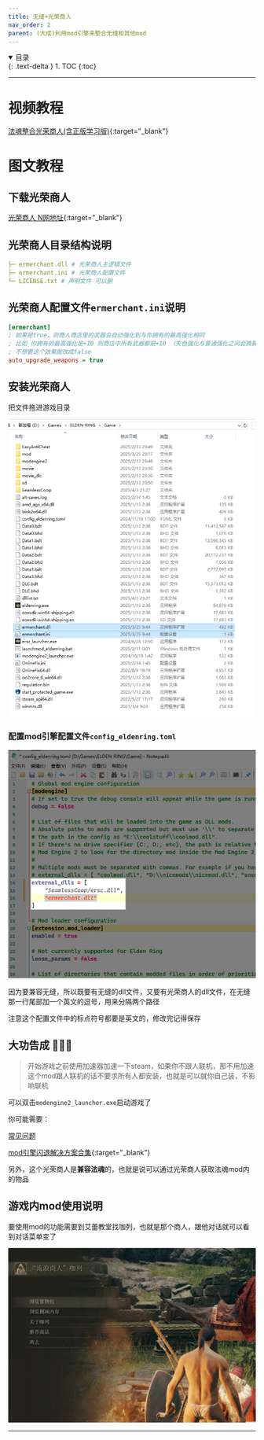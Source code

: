```yaml
---
title: 无缝+光荣商人
nav_order: 2
parent: (大成)利用mod引擎来整合无缝和其他mod
---
```


<details open markdown="block">
  <summary>
    目录
  </summary>
  {: .text-delta }
1. TOC
{:toc}
</details>

---

# 视频教程

[法魂整合光荣商人(含正版学习版)](https://www.bilibili.com/video/BV1qDqeY4E4X/){:target="_blank"}

# 图文教程

## 下载光荣商人

[光荣商人 N网地址](https://www.nexusmods.com/eldenring/mods/5192){:target="_blank"}


## 光荣商人目录结构说明

```yaml
├─ ermerchant.dll # 光荣商人主逻辑文件
├─ ermerchant.ini # 光荣商人配置文件
└─ LICENSE.txt # 声明文件 可以删
```


## 光荣商人配置文件`ermerchant.ini`说明

```ini
[ermerchant]
; 如果是true，则商人商店里的武器会自动强化到与你拥有的最高强化相同
; 比如 你拥有的最高强化是+10 则商店中所有武器都是+10 （失色强化与普通强化之间会换算）
; 不想要这个效果就改成false
auto_upgrade_weapons = true
```

## 安装光荣商人

把文件拖进游戏目录

![光荣商人游戏根目录.png](/assets/images/光荣商人游戏根目录.png)

### 配置mod引擎配置文件`config_eldenring.toml`

![光荣商人mod引擎配置.png](/assets/images/光荣商人mod引擎配置.png)

因为要兼容无缝，所以既要有无缝的dll文件，又要有光荣商人的dll文件，在无缝那一行尾部加一个英文的逗号，用来分隔两个路径

注意这个配置文件中的标点符号都要是英文的，修改完记得保存

## 大功告成 🎉🎉🎉

> 开始游戏之前使用加速器加速一下steam，如果你不跟人联机，那不用加速
> 这个mod跟人联机的话不要求所有人都安装，也就是可以就你自己装，不影响联机

可以双击`modengine2_launcher.exe`启动游戏了

你可能需要：

[常见问题]({{site.baseurl}}/docs/common_problem/)

[mod引擎闪退解决方案合集](https://www.bilibili.com/video/BV1aNKTeLEaz/){:target="_blank"}

另外，这个光荣商人是**兼容法魂**的，也就是说可以通过光荣商人获取法魂mod内的物品

## 游戏内mod使用说明

要使用mod的功能需要到艾蕾教堂找咖列，也就是那个商人，跟他对话就可以看到对话菜单变了

![光荣商人对话菜单.png](/assets/images/光荣商人对话菜单.png)


---

